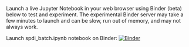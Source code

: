 Launch a live Jupyter Notebook in your web browser using Binder (beta) below to test and experiment.  The experimental Binder server may take a few minutes to launch and can be slow, run out of memory, and may not always work.

Launch spdi_batch.ipynb notebook on Binder: [![Binder](https://mybinder.org/badge_logo.svg)](https://mybinder.org/v2/gh/ncbi/dbsnp/master?filepath=%2Ftutorials%2FVariation%20Services%2FJupyter_Notebook%2Fspdi_batch.ipynb)

 

